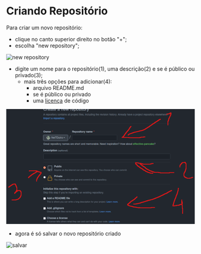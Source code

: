 # Criando Repositório

Para criar um novo repositório:

- clique no canto superior direito no botão "+";
- escolha "new repository";

![new repository](https://github.com/NeiTDutra/dio-git-beginner/blob/main/images/novoReposit%C3%B3rio.png)

- digite um nome para o repositório(1), uma descrição(2) e se é público ou privado(3);
    - mais três opções para adicionar(4):
        - arquivo README.md
        - se é público ou privado
        - uma [licença](https://docs.github.com/pt/github/creating-cloning-and-archiving-repositories/creating-a-repository-on-github/licensing-a-repository) de código

![atributes](https://github.com/NeiTDutra/dio-git-beginner/blob/main/images/atributosRepositorio.png)

- agora é só salvar o novo repositório criado

![salvar]()
